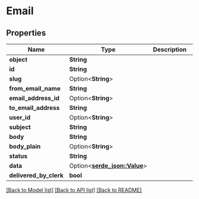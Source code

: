 # Email

## Properties

Name | Type | Description | Notes
------------ | ------------- | ------------- | -------------
**object** | **String** |  | 
**id** | **String** |  | 
**slug** | Option<**String**> |  | [optional]
**from_email_name** | **String** |  | 
**email_address_id** | Option<**String**> |  | 
**to_email_address** | **String** |  | 
**user_id** | Option<**String**> |  | [optional]
**subject** | **String** |  | 
**body** | **String** |  | 
**body_plain** | Option<**String**> |  | [optional]
**status** | **String** |  | 
**data** | Option<[**serde_json::Value**](.md)> |  | [optional]
**delivered_by_clerk** | **bool** |  | 

[[Back to Model list]](../README.md#documentation-for-models) [[Back to API list]](../README.md#documentation-for-api-endpoints) [[Back to README]](../README.md)


